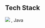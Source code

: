 ## Tech Stack
<a href="버튼을 눌렀을 때 이동할 링크" target="_blank"><img src="https://img.shields.io/badge/C++-배경색?style=for-the-badge&logo=c++&logoColor=#00599C"/></a>
, Java
<!--
**zzosoo/zzosoo** is a ✨ _special_ ✨ repository because its `README.md` (this file) appears on your GitHub profile.

Here are some ideas to get you started:

- 🔭 I’m currently working on ...
- 🌱 I’m currently learning ...
- 👯 I’m looking to collaborate on ...
- 🤔 I’m looking for help with ...
- 💬 Ask me about ...
- 📫 How to reach me: ...
- 😄 Pronouns: ...
- ⚡ Fun fact: ...
-->
